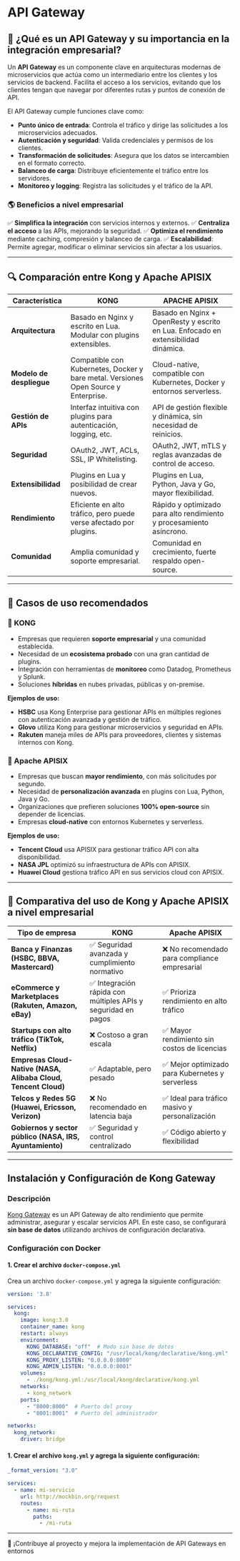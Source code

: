 # API Gateway

## 📌 ¿Qué es un API Gateway y su importancia en la integración empresarial?

Un **API Gateway** es un componente clave en arquitecturas modernas de microservicios que actúa como un intermediario entre los clientes y los servicios de backend. Facilita el acceso a los servicios, evitando que los clientes tengan que navegar por diferentes rutas y puntos de conexión de API. 

El API Gateway cumple funciones clave como:
- **Punto único de entrada**: Controla el tráfico y dirige las solicitudes a los microservicios adecuados.
- **Autenticación y seguridad**: Valida credenciales y permisos de los clientes.
- **Transformación de solicitudes**: Asegura que los datos se intercambien en el formato correcto.
- **Balanceo de carga**: Distribuye eficientemente el tráfico entre los servidores.
- **Monitoreo y logging**: Registra las solicitudes y el tráfico de la API.

### 🌎 **Beneficios a nivel empresarial**
✅ **Simplifica la integración** con servicios internos y externos.
✅ **Centraliza el acceso** a las APIs, mejorando la seguridad.
✅ **Optimiza el rendimiento** mediante caching, compresión y balanceo de carga.
✅ **Escalabilidad**: Permite agregar, modificar o eliminar servicios sin afectar a los usuarios.

---

## 🔍 Comparación entre Kong y Apache APISIX

| **Característica** | **KONG** | **APACHE APISIX** |
|-------------------|----------|------------------|
| **Arquitectura** | Basado en Nginx y escrito en Lua. Modular con plugins extensibles. | Basado en Nginx + OpenResty y escrito en Lua. Enfocado en extensibilidad dinámica. |
| **Modelo de despliegue** | Compatible con Kubernetes, Docker y bare metal. Versiones Open Source y Enterprise. | Cloud-native, compatible con Kubernetes, Docker y entornos serverless. |
| **Gestión de APIs** | Interfaz intuitiva con plugins para autenticación, logging, etc. | API de gestión flexible y dinámica, sin necesidad de reinicios. |
| **Seguridad** | OAuth2, JWT, ACLs, SSL, IP Whitelisting. | OAuth2, JWT, mTLS y reglas avanzadas de control de acceso. |
| **Extensibilidad** | Plugins en Lua y posibilidad de crear nuevos. | Plugins en Lua, Python, Java y Go, mayor flexibilidad. |
| **Rendimiento** | Eficiente en alto tráfico, pero puede verse afectado por plugins. | Rápido y optimizado para alto rendimiento y procesamiento asíncrono. |
| **Comunidad** | Amplia comunidad y soporte empresarial. | Comunidad en crecimiento, fuerte respaldo open-source. |

---

## 🚀 Casos de uso recomendados

### **🔹 KONG**
- Empresas que requieren **soporte empresarial** y una comunidad establecida.
- Necesidad de un **ecosistema probado** con una gran cantidad de plugins.
- Integración con herramientas de **monitoreo** como Datadog, Prometheus y Splunk.
- Soluciones **híbridas** en nubes privadas, públicas y on-premise.

**Ejemplos de uso:**
- **HSBC** usa Kong Enterprise para gestionar APIs en múltiples regiones con autenticación avanzada y gestión de tráfico.
- **Glovo** utiliza Kong para gestionar microservicios y seguridad en APIs.
- **Rakuten** maneja miles de APIs para proveedores, clientes y sistemas internos con Kong.

### **🔹 Apache APISIX**
- Empresas que buscan **mayor rendimiento**, con más solicitudes por segundo.
- Necesidad de **personalización avanzada** en plugins con Lua, Python, Java y Go.
- Organizaciones que prefieren soluciones **100% open-source** sin depender de licencias.
- Empresas **cloud-native** con entornos Kubernetes y serverless.

**Ejemplos de uso:**
- **Tencent Cloud** usa APISIX para gestionar tráfico API con alta disponibilidad.
- **NASA JPL** optimizó su infraestructura de APIs con APISIX.
- **Huawei Cloud** gestiona tráfico API en sus servicios cloud con APISIX.

---

## 🏢 Comparativa del uso de Kong y Apache APISIX a nivel empresarial

| **Tipo de empresa** | **KONG** | **Apache APISIX** |
|--------------------|----------|------------------|
| **Banca y Finanzas (HSBC, BBVA, Mastercard)** | ✅ Seguridad avanzada y cumplimiento normativo | ❌ No recomendado para compliance empresarial |
| **eCommerce y Marketplaces (Rakuten, Amazon, eBay)** | ✅ Integración rápida con múltiples APIs y seguridad en pagos | ✅ Prioriza rendimiento en alto tráfico |
| **Startups con alto tráfico (TikTok, Netflix)** | ❌ Costoso a gran escala | ✅ Mayor rendimiento sin costos de licencias |
| **Empresas Cloud-Native (NASA, Alibaba Cloud, Tencent Cloud)** | ✅ Adaptable, pero pesado | ✅ Mejor optimizado para Kubernetes y serverless |
| **Telcos y Redes 5G (Huawei, Ericsson, Verizon)** | ❌ No recomendado en latencia baja | ✅ Ideal para tráfico masivo y personalización |
| **Gobiernos y sector público (NASA, IRS, Ayuntamiento)** | ✅ Seguridad y control centralizado | ✅ Código abierto y flexibilidad |

---

## Instalación y Configuración de Kong Gateway

### Descripción

[Kong Gateway](https://konghq.com/kong) es un API Gateway de alto rendimiento que permite administrar, asegurar y escalar servicios API. En este caso, se configurará **sin base de datos** utilizando archivos de configuración declarativa.


### Configuración con Docker

#### 1. Crear el archivo `docker-compose.yml`

Crea un archivo `docker-compose.yml` y agrega la siguiente configuración:

```yml
version: '3.8'

services:
  kong:
    image: kong:3.0
    container_name: kong
    restart: always
    environment:
      KONG_DATABASE: "off"  # Modo sin base de datos
      KONG_DECLARATIVE_CONFIG: "/usr/local/kong/declarative/kong.yml"
      KONG_PROXY_LISTEN: "0.0.0.0:8000"
      KONG_ADMIN_LISTEN: "0.0.0.0:8001"
    volumes:
      - ./kong/kong.yml:/usr/local/kong/declarative/kong.yml
    networks:
      - kong_network
    ports:
      - "8000:8000"  # Puerto del proxy
      - "8001:8001"  # Puerto del administrador

networks:
  kong_network:
    driver: bridge
```

#### 1. Crear el archivo `kong.yml` y agrega la siguiente configuración:

```yml
_format_version: "3.0"

services:
  - name: mi-servicio
    url: http://mockbin.org/request
    routes:
      - name: mi-ruta
        paths:
          - /mi-ruta
```
---

📌 ¡Contribuye al proyecto y mejora la implementación de API Gateways en entornos